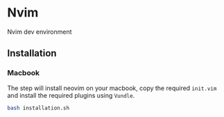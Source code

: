 # Nvim
Nvim dev environment

## Installation

### Macbook
The step will install neovim on your macbook, copy the required `init.vim` and install
the required plugins using `Vundle`.
```bash
bash installation.sh
```
